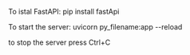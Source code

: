 To istal FastAPI:
pip install fastApi

To start the server:
uvicorn py_filename:app --reload

to stop the server press Ctrl+C
